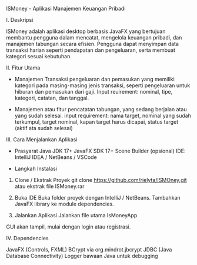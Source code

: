 ISMoney - Aplikasi Manajemen Keuangan Pribadi

I. Deskripsi

ISMoney adalah aplikasi desktop berbasis JavaFX yang bertujuan membantu pengguna dalam mencatat, mengelola keuangan pribadi, dan manajemen tabungan secara efisien. Pengguna dapat menyimpan data transaksi harian seperti pendapatan dan pengeluaran, serta membuat kategori sesuai kebutuhan.

II. Fitur Utama

- Manajemen Transaksi pengeluaran dan pemasukan yang memiliki kategori pada masing-masing jenis transaksi, seperti pengeluaran untuk hiburan dan pemasukan dari gaji.
Input reuirement: nominal, tipe, kategori, catatan, dan tanggal.

- Manajemen atau fitur pencatatan tabungan, yang sedang berjalan atau yang sudah selesai.
input requirement: nama target, nominal yang sudah terkumpul, target nominal, kapan target harus dicapai, status target (aktif ata sudah selesai)

III. Cara Menjalankan Aplikasi

- Prasyarat
Java JDK 17+
JavaFX SDK 17+
Scene Builder (opsional)
IDE: IntelliJ IDEA / NetBeans / VSCode

- Langkah Instalasi
1. Clone / Ekstrak Proyek
git clone <https://github.com/rielyta/ISMOney.git> atau ekstrak file ISMoney.rar

2. Buka IDE
Buka folder proyek dengan IntelliJ / NetBeans.
Tambahkan JavaFX library ke module dependencies.

3. Jalankan Aplikasi
Jalankan file utama IsMoneyApp

GUI akan tampil, mulai dengan login atau registrasi.

IV. Dependencies

JavaFX (Controls, FXML)
BCrypt via org.mindrot.jbcrypt
JDBC (Java Database Connectivity)
Logger bawaan Java untuk debugging
